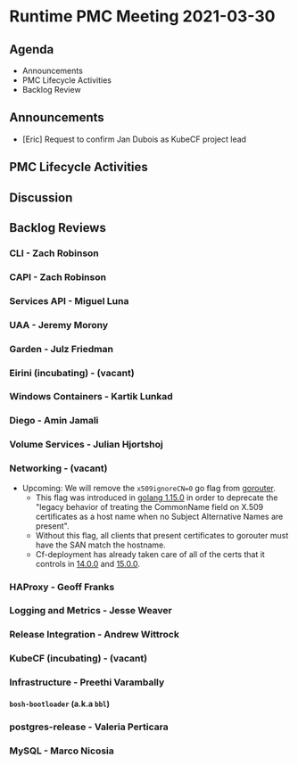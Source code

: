 # Runtime PMC Meeting 2021-03-30

## Agenda

* Announcements
* PMC Lifecycle Activities
* Backlog Review


## Announcements

- [Eric] Request to confirm Jan Dubois as KubeCF project lead


## PMC Lifecycle Activities


## Discussion



## Backlog Reviews

### CLI - Zach Robinson


### CAPI - Zach Robinson


### Services API - Miguel Luna


### UAA - Jeremy Morony


### Garden - Julz Friedman


### Eirini (incubating) - (vacant)


### Windows Containers - Kartik Lunkad


### Diego - Amin Jamali


### Volume Services - Julian Hjortshoj


### Networking - (vacant)
- Upcoming: We will remove the `x509ignoreCN=0` go flag from [gorouter](https://github.com/cloudfoundry/routing-release/blob/2c59f53f2a5eb7ad6b798ff2f5d6452fbc1c5178/jobs/gorouter/templates/bpm.yml.erb#L11).
  - This flag was introduced in [golang 1.15.0](https://golang.org/doc/go1.15#commonname) in order to deprecate the "legacy behavior of treating the CommonName field on X.509 certificates as a host name when no Subject Alternative Names are present".
  - Without this flag, all clients that present certificates to gorouter must have the SAN match the hostname.
  - Cf-deployment has already taken care of all of the certs that it controls in [14.0.0](https://github.com/cloudfoundry/cf-deployment/releases/tag/v14.0.0) and [15.0.0](https://github.com/cloudfoundry/cf-deployment/releases/tag/v15.0.0).

### HAProxy - Geoff Franks


### Logging and Metrics - Jesse Weaver


### Release Integration - Andrew Wittrock


### KubeCF (incubating) - (vacant)


### Infrastructure - Preethi Varambally

#### `bosh-bootloader` (a.k.a `bbl`)


### postgres-release - Valeria Perticara


### MySQL - Marco Nicosia
